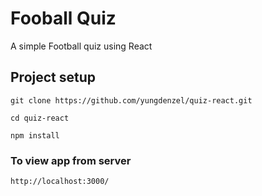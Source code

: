 # Fooball Quiz

A simple Football quiz using React

## Project setup
```
git clone https://github.com/yungdenzel/quiz-react.git
```
```
cd quiz-react
```
```
npm install
```



### To view app from server
```
http://localhost:3000/
```


